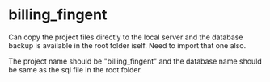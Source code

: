 # billing_fingent

Can copy the project files directly to the local server and the database backup is available in the root folder iself. Need to import that one also.

The project name should be "billing_fingent" and the database name should be same as the sql file in the root folder.
